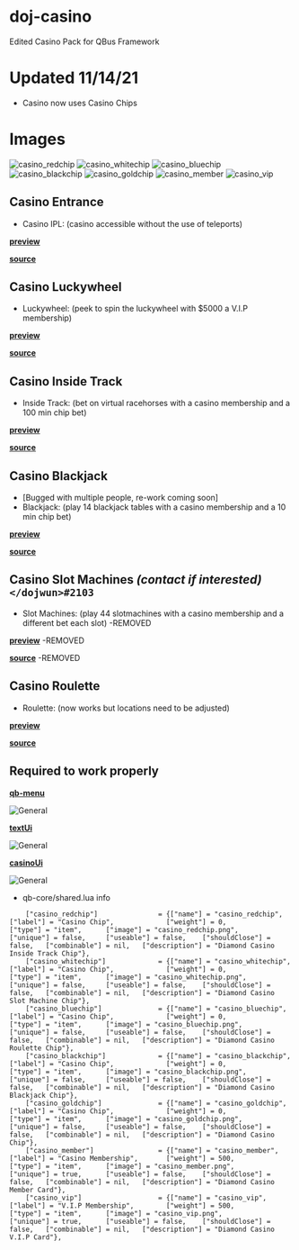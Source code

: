 # doj-casino 

Edited Casino Pack for QBus Framework

# Updated 11/14/21
- Casino now uses Casino Chips
# Images
![casino_redchip](https://i.imgur.com/JBjBg0n.png)
![casino_whitechip](https://i.imgur.com/1nWyXiI.png)
![casino_bluechip](https://i.imgur.com/pOi0vc5.png)
![casino_blackchip](https://i.imgur.com/9z2b6ga.png)
![casino_goldchip](https://i.imgur.com/7NPjx6H.png)
![casino_member](https://i.imgur.com/SOxFphs.png)
![casino_vip](https://i.imgur.com/nBvSini.png)


## Casino Entrance
- Casino IPL: (casino accessible without the use of teleports)

**[preview](https://streamable.com/jem98k)**

**[source](https://forum.cfx.re/t/cayo-perico-casino-dlc-ipl-loader/2099391)**

## Casino Luckywheel
- Luckywheel: (peek to spin the luckywheel with $5000 a V.I.P membership)

**[preview](https://streamable.com/ucv48w)**

**[source](https://github.com/Sn0wBiT/esx_tpnrp_luckywheel)**



## Casino Inside Track
- Inside Track: (bet on virtual racehorses with a casino membership and a 100 min chip bet)
 
**[preview](https://streamable.com/m5eyk)**

**[source](https://github.com/MRV6/mp_insidetrack)**

## Casino Blackjack 
- [Bugged with multiple people, re-work coming soon]
- Blackjack: (play 14 blackjack tables with a casino membership and a 10 min chip bet)

**[preview](https://streamable.com/jpabhl)**

**[source](https://github.com/Xinerki/kgv-blackjack)**


## Casino Slot Machines *(contact if interested)* ```</dojwun>#2103```
- Slot Machines: (play 44 slotmachines with a casino membership and a different bet each slot) -REMOVED

**[preview](https://streamable.com/5xwkki)** -REMOVED

**[source](https://forum.cfx.re/t/qb-casino-slots-machine-with-sounds/4766305)** -REMOVED


## Casino Roulette
- Roulette: (now works but locations need to be adjusted)

**[preview](https://streamable.com/85vjqc)**

**[source](https://forum.cfx.re/t/standalone-paid-aquiver-casino-roulette/2925508)**

## Required to work properly
**[qb-menu](https://github.com/qbcore-framework/qb-menu)**

![General](https://i.imgur.com/hDbTfbt.png)

**[textUi](https://github.com/dojwun/textUi)**

![General](https://i.imgur.com/ywWq9sT.png)


**[casinoUi](https://github.com/dojwun/casinoUi)**

![General](https://i.imgur.com/9fPvYyv.png)


- qb-core/shared.lua info
```
	["casino_redchip"] 				 = {["name"] = "casino_redchip", 			 ["label"] = "Casino Chip", 			["weight"] = 0, 		["type"] = "item", 		["image"] = "casino_redchip.png", 				["unique"] = false, 	["useable"] = false, 	["shouldClose"] = false,   ["combinable"] = nil,   ["description"] = "Diamond Casino Inside Track Chip"}, 
	["casino_whitechip"] 			 = {["name"] = "casino_whitechip", 			 ["label"] = "Casino Chip", 			["weight"] = 0, 		["type"] = "item", 		["image"] = "casino_whitechip.png", 			["unique"] = false, 	["useable"] = false, 	["shouldClose"] = false,   ["combinable"] = nil,   ["description"] = "Diamond Casino Slot Machine Chip"},
	["casino_bluechip"] 			 = {["name"] = "casino_bluechip", 			 ["label"] = "Casino Chip", 			["weight"] = 0, 		["type"] = "item", 		["image"] = "casino_bluechip.png", 				["unique"] = false, 	["useable"] = false, 	["shouldClose"] = false,   ["combinable"] = nil,   ["description"] = "Diamond Casino Roulette Chip"},
	["casino_blackchip"] 			 = {["name"] = "casino_blackchip", 			 ["label"] = "Casino Chip", 			["weight"] = 0, 		["type"] = "item", 		["image"] = "casino_blackchip.png", 			["unique"] = false, 	["useable"] = false, 	["shouldClose"] = false,   ["combinable"] = nil,   ["description"] = "Diamond Casino Blackjack Chip"},
	["casino_goldchip"] 			 = {["name"] = "casino_goldchip", 			 ["label"] = "Casino Chip", 			["weight"] = 0, 		["type"] = "item", 		["image"] = "casino_goldchip.png", 				["unique"] = false, 	["useable"] = false, 	["shouldClose"] = false,   ["combinable"] = nil,   ["description"] = "Diamond Casino Chip"},
	["casino_member"] 				 = {["name"] = "casino_member", 			 ["label"] = "Casino Membership", 		["weight"] = 500, 		["type"] = "item", 		["image"] = "casino_member.png", 				["unique"] = true, 		["useable"] = false, 	["shouldClose"] = false,   ["combinable"] = nil,   ["description"] = "Diamond Casino Member Card"},
	["casino_vip"] 					 = {["name"] = "casino_vip", 			 	 ["label"] = "V.I.P Membership", 		["weight"] = 500, 		["type"] = "item", 		["image"] = "casino_vip.png", 				    ["unique"] = true, 		["useable"] = false, 	["shouldClose"] = false,   ["combinable"] = nil,   ["description"] = "Diamond Casino V.I.P Card"},


```  


